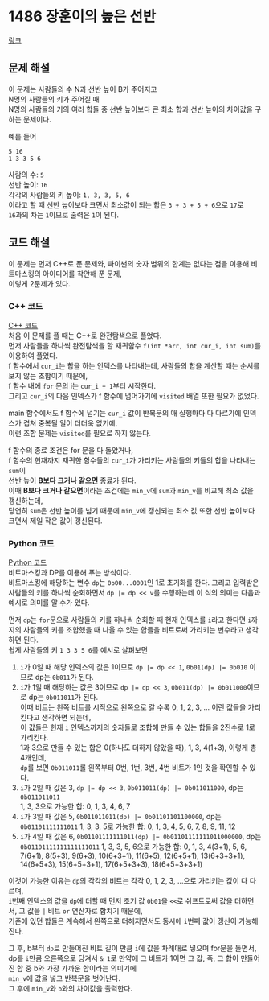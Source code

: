 # 1486 장훈이의 높은 선반

[링크](https://swexpertacademy.com/main/talk/solvingClub/problemView.do?contestProbId=AV2b7Yf6ABcBBASw&solveclubId=AZewY0EKsb3HBIN_&problemBoxTitle=%EC%95%8C%EA%B3%A0%EB%A6%AC%EC%A6%98+Track%28%EB%82%9C%EC%9D%B4%EB%8F%84+%EC%83%81%29&problemBoxCnt=3&probBoxId=AZewY0EKsb7HBIN_)

## 문제 해설

이 문제는 사람들의 수 N과 선반 높이 B가 주어지고  
N명의 사람들의 키가 주어질 때  
N명의 사람들의 키의 여러 합들 중 선반 높이보다 큰 최소 합과 선반 높이의 차이값을 구하는 문제이다.

예를 들어
```
5 16  
1 3 3 5 6
```
사람의 수: `5`  
선반 높이: `16`  
각각의 사람들의 키 높이: `1, 3, 3, 5, 6`  
이라고 할 때
선반 높이보다 크면서 최소값이 되는 합은 `3 + 3 + 5 + 6`으로 `17`로  
`16`과의 차는 `1`이므로 출력은 `1`이 된다.

## 코드 해설
이 문제는 먼저 C++로 푼 문제와, 파이썬의 숫자 범위의 한계는 없다는 점을 이용해 비트마스킹의 아이디어를 착안해 푼 문제,  
이렇게 2문제가 있다.

### C++ 코드
[C++ 코드](./code.cpp)  
처음 이 문제를 풀 때는 C++로 완전탐색으로 풀었다.  
먼저 사람들을 하나씩 완전탐색을 할 재귀함수 `f(int *arr, int cur_i, int sum)`를 이용하여 풀었다.  
f 함수에서 `cur_i`는 합을 하는 인덱스를 나타내는데, 사람들의 합을 계산할 때는 순서를 보지 않는 조합이기 때문에,  
f 함수 내에 `for` 문의 i는 `cur_i + 1`부터 시작한다.  
그리고 `cur_i`의 다음 인덱스가 f 함수에 넘어가기에 `visited` 배열 또한 필요가 없었다.  

main 함수에서도 f 함수에 넘기는 `cur_i` 값이 반복문의 매 실행마다 다 다르기에 인덱스가 겹쳐 중복될 일이 더더욱 없기에,  
이런 조합 문제는 `visited`를 필요로 하지 않는다.

f 함수의 종료 조건은 for 문을 다 돌았거나,  
f 함수의 현재까지 재귀한 함수들의 `cur_i`가 가리키는 사람들의 키들의 합을 나타내는 `sum`이  
선반 높이 **B보다 크거나 같으면** 종료가 된다.  
이때 **B보다 크거나 같으면**이라는 조건에는 `min_v`에 `sum`과 `min_v`를 비교해 최소 값을 갱신하는데,  
당연히 `sum`은 선반 높이를 넘기 때문에 `min_v`에 갱신되는 최소 값 또한 선반 높이보다 크면서 제일 작은 값이 갱신된다.

### Python 코드
[Python 코드](./code.py)  
비트마스킹과 DP를 이용해 푸는 방식이다.  
비트마스킹에 해당하는 변수 `dp`는 `0b00...0001`인 1로 초기화를 한다.
그리고 입력받은 사람들의 키를 하나씩 순회하면서 `dp |= dp << v`를 수행하는데 이 식의 의미는 다음과 예시로 의미를 알 수가 있다.

먼저 `dp`는 `for`문으로 사람들의 키를 하나씩 순회할 때 현재 인덱스를 `i`라고 한다면 `i`까지의 사람들의 키를 조합했을 때 나올 수 있는 합들을 비트로써 가리키는 변수라고 생각하면 된다.  
쉽게 사람들의 키 `1 3 3 5 6`를 예시로 살펴보면
1. `i`가 0일 때 해당 인덱스의 값은 1이므로 `dp |= dp << 1`, `0b01(dp) |= 0b010` 이므로 dp는 `0b011`가 된다.
2. `i`가 1일 때 해당하는 값은 3이므로 `dp |= dp << 3`, `0b011(dp) |= 0b011000`이므로 dp는 `0b011011`가 된다.  
    이때 비트는 왼쪽 비트를 시작으로 왼쪽으로 갈 수록 0, 1, 2, 3, ... 이런 값들을 가리킨다고 생각하면 되는데,  
    이 값들은 현재 `i` 인덱스까지의 숫자들로 조합해 만들 수 있는 합들을 2진수로 1로 가리킨다.  
    1과 3으로 만들 수 있는 합은 0(하나도 더하지 않았을 때), 1, 3, 4(1+3), 이렇게 총 4개인데,  
    `dp`를 보면 `0b011011`롤 왼쪽부터 0번, 1번, 3번, 4번 비트가 1인 것을 확인할 수 있다.
3. `i`가 2일 때 값은 3, `dp |= dp << 3`, `0b011011(dp) |= 0b011011000`, dp는 `0b011011011`  
    1, 3, 3으로 가능한 합: 0, 1, 3, 4, 6, 7
4. `i`가 3일 때 값은 5, `0b011011011(dp) |= 0b01101101100000`, dp는 `0b01101111111011`
    1, 3, 3, 5로 가능한 합: 0, 1, 3, 4, 5, 6, 7, 8, 9, 11, 12
5. `i`가 4일 때 값은 6, `0b01101111111011(dp) |= 0b01101111111011000000`, dp는 `0b01101111111111111011`
    1, 3, 3, 5, 6으로 가능한 합: 0, 1, 3, 4(3+1), 5, 6, 7(6+1), 8(5+3), 9(6+3), 10(6+3+1), 11(6+5), 12(6+5+1), 13(6+3+3+1), 14(6+5+3), 15(6+5+3+1), 17(6+5+3+3), 18(6+5+3+3+1)

이것이 가능한 이유는 `dp`의 각각의 비트는 각각 0, 1, 2, 3, ...으로 가리키는 값이 다 다르며,  
`i`번째 인덱스의 값을 `dp`에 더할 때 먼저 초기 값 `0b01`을 `<<`로 쉬프트로써 값을 더하면서, 그 값을 `|` 비트 `or` 연산자로 합치기 때문에,  
기존에 있던 합들은 계속해서 왼쪽으로 더해지면서도 동시에 `i`번째 값이 갱신이 가능해진다.  

그 후, b부터 `dp`로 만들어진 비트 길이 만큼 `i`에 값을 차례대로 넣으며 for문을 돌면서,  
dp를 `i`만큼 오른쪽으로 당겨서 `& 1`로 만약에 그 비트가 1이면 그 값, 즉, 그 합이 만들어진 합 중 b와 가장 가까운 합이라는 의미기에  
`min_v`에 값을 넣고 반복문을 벗어난다.  
그 후에 `min_v`와 `b`와의 차이값을 출력한다.